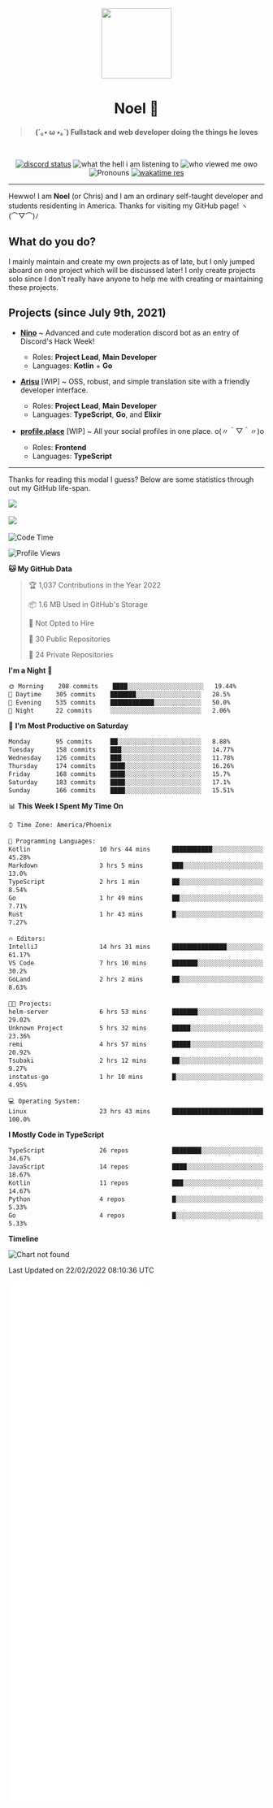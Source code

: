 <div align='center'>
  <div align='center'>
    <img
      src='https://cdn.floofy.dev/art/icons/icon_cinnamonserval.png'
      width='138'
      height='138'
    />
  </div>
  <h1>Noel 🐾</h1>
  <blockquote><strong>(´｡• ω •｡`) Fullstack and web developer doing the things he loves</strong></blockquote>

  <br />

  <a href='https://discord.com/users/280158289667555328' target='_blank'><img alt="discord status" src="https://dev.discordprofiles.me/badge/status/280158289667555328" /></a>
  <img alt="what the hell i am listening to" src="https://dev.discordprofiles.me/badge/spotify/280158289667555328" />
  <img alt="who viewed me owo" src="https://komarev.com/ghpvc/?username=auguwu" />
  <img alt='Pronouns' src='https://img.shields.io/endpoint?url=https://pronoundb.org/shields/6004d014406af11e4593a013' />
  <a href="https://wakatime.com/@auguwu" target='_blank'>
    <img alt='wakatime res' src='https://wakatime.com/badge/user/89736485-42ec-4c0f-a2f3-481db74514dc.svg' />
  </a>
</div>

<hr />

Hewwo! I am **Noel** (or Chris) and I am an ordinary self-taught developer and students residenting in America. Thanks for visiting my GitHub page! ヽ(⌒▽⌒)ﾉ

## What do you do?
I mainly maintain and create my own projects as of late, but I only jumped aboard on one project which will be discussed later! I only create projects
solo since I don't really have anyone to help me with creating or maintaining these projects.

## Projects (since July 9th, 2021)
- [**Nino**](https://nino.sh) ~ Advanced and cute moderation discord bot as an entry of Discord's Hack Week!
  - Roles: **Project Lead**, **Main Developer**
  - Languages: **Kotlin** + **Go**

- [**Arisu**](https://arisu.land) [WIP] ~ OSS, robust, and simple translation site with a friendly developer interface.
  - Roles: **Project Lead**, **Main Developer**
  - Languages: **TypeScript**, **Go**, and **Elixir**

- [**profile.place**](https://profile.place) [WIP] ~ All your social profiles in one place. o(〃＾▽＾〃)o
  - Roles: **Frontend**
  - Languages: **TypeScript**

---

Thanks for reading this modal I guess? Below are some statistics through out my GitHub life-span.

![](https://github-readme-stats.vercel.app/api?username=auguwu&count_private=true&show_icons=true&theme=gruvbox)

![](https://github-readme-stats.vercel.app/api/top-langs/?username=auguwu&layout=compact&theme=gruvbox)

<!--START_SECTION:waka-->
![Code Time](http://img.shields.io/badge/Code%20Time-2%2C755%20hrs%2025%20mins-blue)

![Profile Views](http://img.shields.io/badge/Profile%20Views-66-blue)

**🐱 My GitHub Data** 

> 🏆 1,037 Contributions in the Year 2022
 > 
> 📦 1.6 MB Used in GitHub's Storage 
 > 
> 🚫 Not Opted to Hire
 > 
> 📜 30 Public Repositories 
 > 
> 🔑 24 Private Repositories  
 > 
**I'm a Night 🦉** 

```text
🌞 Morning    208 commits    ████░░░░░░░░░░░░░░░░░░░░░   19.44% 
🌆 Daytime    305 commits    ███████░░░░░░░░░░░░░░░░░░   28.5% 
🌃 Evening    535 commits    ████████████░░░░░░░░░░░░░   50.0% 
🌙 Night      22 commits     ░░░░░░░░░░░░░░░░░░░░░░░░░   2.06%

```
📅 **I'm Most Productive on Saturday** 

```text
Monday       95 commits     ██░░░░░░░░░░░░░░░░░░░░░░░   8.88% 
Tuesday      158 commits    ███░░░░░░░░░░░░░░░░░░░░░░   14.77% 
Wednesday    126 commits    ███░░░░░░░░░░░░░░░░░░░░░░   11.78% 
Thursday     174 commits    ████░░░░░░░░░░░░░░░░░░░░░   16.26% 
Friday       168 commits    ████░░░░░░░░░░░░░░░░░░░░░   15.7% 
Saturday     183 commits    ████░░░░░░░░░░░░░░░░░░░░░   17.1% 
Sunday       166 commits    ████░░░░░░░░░░░░░░░░░░░░░   15.51%

```


📊 **This Week I Spent My Time On** 

```text
⌚︎ Time Zone: America/Phoenix

💬 Programming Languages: 
Kotlin                   10 hrs 44 mins      ███████████░░░░░░░░░░░░░░   45.28% 
Markdown                 3 hrs 5 mins        ███░░░░░░░░░░░░░░░░░░░░░░   13.0% 
TypeScript               2 hrs 1 min         ██░░░░░░░░░░░░░░░░░░░░░░░   8.54% 
Go                       1 hr 49 mins        ██░░░░░░░░░░░░░░░░░░░░░░░   7.71% 
Rust                     1 hr 43 mins        █░░░░░░░░░░░░░░░░░░░░░░░░   7.27%

🔥 Editors: 
IntelliJ                 14 hrs 31 mins      ███████████████░░░░░░░░░░   61.17% 
VS Code                  7 hrs 10 mins       ███████░░░░░░░░░░░░░░░░░░   30.2% 
GoLand                   2 hrs 2 mins        ██░░░░░░░░░░░░░░░░░░░░░░░   8.63%

🐱‍💻 Projects: 
helm-server              6 hrs 53 mins       ███████░░░░░░░░░░░░░░░░░░   29.02% 
Unknown Project          5 hrs 32 mins       █████░░░░░░░░░░░░░░░░░░░░   23.36% 
remi                     4 hrs 57 mins       █████░░░░░░░░░░░░░░░░░░░░   20.92% 
Tsubaki                  2 hrs 12 mins       ██░░░░░░░░░░░░░░░░░░░░░░░   9.27% 
instatus-go              1 hr 10 mins        █░░░░░░░░░░░░░░░░░░░░░░░░   4.95%

💻 Operating System: 
Linux                    23 hrs 43 mins      █████████████████████████   100.0%

```

**I Mostly Code in TypeScript** 

```text
TypeScript               26 repos            ████████░░░░░░░░░░░░░░░░░   34.67% 
JavaScript               14 repos            ████░░░░░░░░░░░░░░░░░░░░░   18.67% 
Kotlin                   11 repos            ███░░░░░░░░░░░░░░░░░░░░░░   14.67% 
Python                   4 repos             █░░░░░░░░░░░░░░░░░░░░░░░░   5.33% 
Go                       4 repos             █░░░░░░░░░░░░░░░░░░░░░░░░   5.33%

```


**Timeline**

![Chart not found](https://raw.githubusercontent.com/auguwu/auguwu/master/charts/bar_graph.png) 


 Last Updated on 22/02/2022 08:10:36 UTC
<!--END_SECTION:waka-->

![](./github-metrics.svg)
